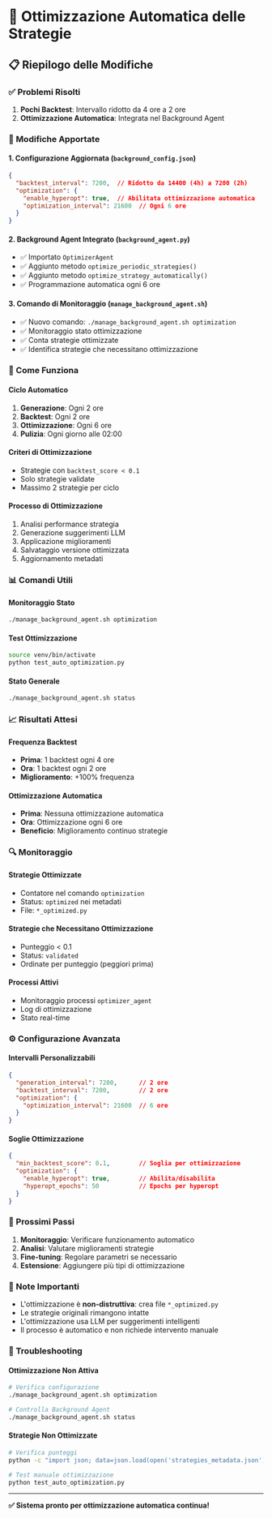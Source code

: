 # 🔧 Ottimizzazione Automatica delle Strategie

## 📋 Riepilogo delle Modifiche

### ✅ Problemi Risolti

1. **Pochi Backtest**: Intervallo ridotto da 4 ore a 2 ore
2. **Ottimizzazione Automatica**: Integrata nel Background Agent

### 🔄 Modifiche Apportate

#### 1. **Configurazione Aggiornata** (`background_config.json`)
```json
{
  "backtest_interval": 7200,  // Ridotto da 14400 (4h) a 7200 (2h)
  "optimization": {
    "enable_hyperopt": true,  // Abilitata ottimizzazione automatica
    "optimization_interval": 21600  // Ogni 6 ore
  }
}
```

#### 2. **Background Agent Integrato** (`background_agent.py`)
- ✅ Importato `OptimizerAgent`
- ✅ Aggiunto metodo `optimize_periodic_strategies()`
- ✅ Aggiunto metodo `optimize_strategy_automatically()`
- ✅ Programmazione automatica ogni 6 ore

#### 3. **Comando di Monitoraggio** (`manage_background_agent.sh`)
- ✅ Nuovo comando: `./manage_background_agent.sh optimization`
- ✅ Monitoraggio stato ottimizzazione
- ✅ Conta strategie ottimizzate
- ✅ Identifica strategie che necessitano ottimizzazione

### 🚀 Come Funziona

#### **Ciclo Automatico**
1. **Generazione**: Ogni 2 ore
2. **Backtest**: Ogni 2 ore  
3. **Ottimizzazione**: Ogni 6 ore
4. **Pulizia**: Ogni giorno alle 02:00

#### **Criteri di Ottimizzazione**
- Strategie con `backtest_score < 0.1`
- Solo strategie validate
- Massimo 2 strategie per ciclo

#### **Processo di Ottimizzazione**
1. Analisi performance strategia
2. Generazione suggerimenti LLM
3. Applicazione miglioramenti
4. Salvataggio versione ottimizzata
5. Aggiornamento metadati

### 📊 Comandi Utili

#### **Monitoraggio Stato**
```bash
./manage_background_agent.sh optimization
```

#### **Test Ottimizzazione**
```bash
source venv/bin/activate
python test_auto_optimization.py
```

#### **Stato Generale**
```bash
./manage_background_agent.sh status
```

### 📈 Risultati Attesi

#### **Frequenza Backtest**
- **Prima**: 1 backtest ogni 4 ore
- **Ora**: 1 backtest ogni 2 ore
- **Miglioramento**: +100% frequenza

#### **Ottimizzazione Automatica**
- **Prima**: Nessuna ottimizzazione automatica
- **Ora**: Ottimizzazione ogni 6 ore
- **Beneficio**: Miglioramento continuo strategie

### 🔍 Monitoraggio

#### **Strategie Ottimizzate**
- Contatore nel comando `optimization`
- Status: `optimized` nei metadati
- File: `*_optimized.py`

#### **Strategie che Necessitano Ottimizzazione**
- Punteggio < 0.1
- Status: `validated`
- Ordinate per punteggio (peggiori prima)

#### **Processi Attivi**
- Monitoraggio processi `optimizer_agent`
- Log di ottimizzazione
- Stato real-time

### ⚙️ Configurazione Avanzata

#### **Intervalli Personalizzabili**
```json
{
  "generation_interval": 7200,      // 2 ore
  "backtest_interval": 7200,        // 2 ore  
  "optimization": {
    "optimization_interval": 21600  // 6 ore
  }
}
```

#### **Soglie Ottimizzazione**
```json
{
  "min_backtest_score": 0.1,        // Soglia per ottimizzazione
  "optimization": {
    "enable_hyperopt": true,        // Abilita/disabilita
    "hyperopt_epochs": 50           // Epochs per hyperopt
  }
}
```

### 🎯 Prossimi Passi

1. **Monitoraggio**: Verificare funzionamento automatico
2. **Analisi**: Valutare miglioramenti strategie
3. **Fine-tuning**: Regolare parametri se necessario
4. **Estensione**: Aggiungere più tipi di ottimizzazione

### 📝 Note Importanti

- L'ottimizzazione è **non-distruttiva**: crea file `*_optimized.py`
- Le strategie originali rimangono intatte
- L'ottimizzazione usa LLM per suggerimenti intelligenti
- Il processo è automatico e non richiede intervento manuale

### 🔧 Troubleshooting

#### **Ottimizzazione Non Attiva**
```bash
# Verifica configurazione
./manage_background_agent.sh optimization

# Controlla Background Agent
./manage_background_agent.sh status
```

#### **Strategie Non Ottimizzate**
```bash
# Verifica punteggi
python -c "import json; data=json.load(open('strategies_metadata.json')); print([(k,v.get('backtest_score',0)) for k,v in data.items()])"

# Test manuale ottimizzazione
python test_auto_optimization.py
```

---

**✅ Sistema pronto per ottimizzazione automatica continua!** 